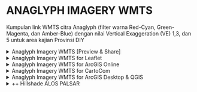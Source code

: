 # ANAGLYPH IMAGERY WMTS
Kumpulan link WMTS citra Anaglyph (filter warna Red-Cyan, Green-Magenta, dan Amber-Blue) dengan nilai Vertical Exaggeration (VE) 1,3, dan 5 untuk area kajian Provinsi DIY

<details>
  <summary>Anaglyph Imagery WMTS [Preview & Share]</summary><p>
  
## LANDSAT8+SRTMv.3
* Red-Cyan
1. VE1 > https://api.mapbox.com/styles/v1/rifkifau/cjdelisps3si22rmuad8lc1zx.html?fresh=true&title=true&access_token=pk.eyJ1Ijoicmlma2lmYXUiLCJhIjoiY2pkY3B4a3poMzYzbjMzcjJremE2bWs1OCJ9.J9sISIYJq9fmTI76aM4gJw#9.4/-7.872884/110.423550/0
1. VE3 > https://api.mapbox.com/styles/v1/rifkifau/cjdelkxj400av2rquff502vit.html?fresh=true&title=true&access_token=pk.eyJ1Ijoicmlma2lmYXUiLCJhIjoiY2pkY3B4a3poMzYzbjMzcjJremE2bWs1OCJ9.J9sISIYJq9fmTI76aM4gJw#9.4/-7.868193/110.477682/0
1. VE5 > https://api.mapbox.com/styles/v1/rifkifau/cjdelndts3hzr2rr2eka5te0f.html?fresh=true&title=true&access_token=pk.eyJ1Ijoicmlma2lmYXUiLCJhIjoiY2pkY3B4a3poMzYzbjMzcjJremE2bWs1OCJ9.J9sISIYJq9fmTI76aM4gJw#9.4/-7.872884/110.423550/0
* Green-Magenta
1. VE1 > https://api.mapbox.com/styles/v1/rifkifau/cjdelvgq80a502rnwew37xo4r.html?fresh=true&title=true&access_token=pk.eyJ1Ijoicmlma2lmYXUiLCJhIjoiY2pkY3B4a3poMzYzbjMzcjJremE2bWs1OCJ9.J9sISIYJq9fmTI76aM4gJw#9.4/-7.872884/110.423550/0
1. VE3 > https://api.mapbox.com/styles/v1/rifkifau/cjdelwy280a8r2smsv5ibdnj6.html?fresh=true&title=true&access_token=pk.eyJ1Ijoicmlma2lmYXUiLCJhIjoiY2pkY3B4a3poMzYzbjMzcjJremE2bWs1OCJ9.J9sISIYJq9fmTI76aM4gJw#9.4/-7.872884/110.423550/0
1. VE5 > https://api.mapbox.com/styles/v1/rifkifau/cjdelyajd0a8e2rpk2agrfdsj.html?fresh=true&title=true&access_token=pk.eyJ1Ijoicmlma2lmYXUiLCJhIjoiY2pkY3B4a3poMzYzbjMzcjJremE2bWs1OCJ9.J9sISIYJq9fmTI76aM4gJw#9.4/-7.872884/110.423550/0
* Amber-Blue
1. VE1 > https://api.mapbox.com/styles/v1/rifkifau/cjdelpcks0a132sqek8nzekae.html?fresh=true&title=true&access_token=pk.eyJ1Ijoicmlma2lmYXUiLCJhIjoiY2pkY3B4a3poMzYzbjMzcjJremE2bWs1OCJ9.J9sISIYJq9fmTI76aM4gJw#9.4/-7.872884/110.423550/0
1. VE3 > https://api.mapbox.com/styles/v1/rifkifau/cjdelqrlc1xqn2rmuiftr631c.html?fresh=true&title=true&access_token=pk.eyJ1Ijoicmlma2lmYXUiLCJhIjoiY2pkY3B4a3poMzYzbjMzcjJremE2bWs1OCJ9.J9sISIYJq9fmTI76aM4gJw#9.3/-7.898727/110.453669/0
1. VE5 > https://api.mapbox.com/styles/v1/rifkifau/cjdelso2o1xsc2rmuiatecpb7.html?fresh=true&title=true&access_token=pk.eyJ1Ijoicmlma2lmYXUiLCJhIjoiY2pkY3B4a3poMzYzbjMzcjJremE2bWs1OCJ9.J9sISIYJq9fmTI76aM4gJw#9.4/-7.872884/110.423550/0

## ASTER1T+ASTER DSM
* Red-Cyan
1. VE1 > https://api.mapbox.com/styles/v1/rifkifau/cjdem0zy60aa32rnwxi6ogkm2.html?fresh=true&title=true&access_token=pk.eyJ1Ijoicmlma2lmYXUiLCJhIjoiY2pkY3B4a3poMzYzbjMzcjJremE2bWs1OCJ9.J9sISIYJq9fmTI76aM4gJw#9.4/-7.872884/110.423550/0
1. VE3 > https://api.mapbox.com/styles/v1/rifkifau/cjdem2alo05zu2rsfcsz26b85.html?fresh=true&title=true&access_token=pk.eyJ1Ijoicmlma2lmYXUiLCJhIjoiY2pkY3B4a3poMzYzbjMzcjJremE2bWs1OCJ9.J9sISIYJq9fmTI76aM4gJw#9.4/-7.872884/110.423550/0
1. VE5 > https://api.mapbox.com/styles/v1/rifkifau/cjdem38ds060p2rsfyp284mgc.html?fresh=true&title=true&access_token=pk.eyJ1Ijoicmlma2lmYXUiLCJhIjoiY2pkY3B4a3poMzYzbjMzcjJremE2bWs1OCJ9.J9sISIYJq9fmTI76aM4gJw#9.4/-7.872884/110.423550/0
* Green-Magenta
1. VE1 > https://api.mapbox.com/styles/v1/rifkifau/cjdem5isl0ag62sqe4yqdkrij.html?fresh=true&title=true&access_token=pk.eyJ1Ijoicmlma2lmYXUiLCJhIjoiY2pkY3B4a3poMzYzbjMzcjJremE2bWs1OCJ9.J9sISIYJq9fmTI76aM4gJw#9.4/-7.872884/110.423550/0
1. VE3 > https://api.mapbox.com/styles/v1/rifkifau/cjdem6jhy4o3v2rml9tw08hgm.html?fresh=true&title=true&access_token=pk.eyJ1Ijoicmlma2lmYXUiLCJhIjoiY2pkY3B4a3poMzYzbjMzcjJremE2bWs1OCJ9.J9sISIYJq9fmTI76aM4gJw#9.4/-7.872884/110.423550/0
1. VE5 > https://api.mapbox.com/styles/v1/rifkifau/cjdem7jkkcstc2sp5icla6bwy.html?fresh=true&title=true&access_token=pk.eyJ1Ijoicmlma2lmYXUiLCJhIjoiY2pkY3B4a3poMzYzbjMzcjJremE2bWs1OCJ9.J9sISIYJq9fmTI76aM4gJw#9.4/-7.872884/110.423550/0
* Amber-Blue
1. VE1 > https://api.mapbox.com/styles/v1/rifkifau/cjdem8vmu0ai32sobsgxiqunz.html?fresh=true&title=true&access_token=pk.eyJ1Ijoicmlma2lmYXUiLCJhIjoiY2pkY3B4a3poMzYzbjMzcjJremE2bWs1OCJ9.J9sISIYJq9fmTI76aM4gJw#9.4/-7.872884/110.423550/0
1. VE3 > https://api.mapbox.com/styles/v1/rifkifau/cjdem9u1qer3q2smnb160anzw.html?fresh=true&title=true&access_token=pk.eyJ1Ijoicmlma2lmYXUiLCJhIjoiY2pkY3B4a3poMzYzbjMzcjJremE2bWs1OCJ9.J9sISIYJq9fmTI76aM4gJw#9.4/-7.872884/110.423550/0
1. VE5 > https://api.mapbox.com/styles/v1/rifkifau/cjdematv8csu32ro3j0cqr8qn.html?fresh=true&title=true&access_token=pk.eyJ1Ijoicmlma2lmYXUiLCJhIjoiY2pkY3B4a3poMzYzbjMzcjJremE2bWs1OCJ9.J9sISIYJq9fmTI76aM4gJw#9.4/-7.872884/110.423550/0

## SENTINEL2A+ALOS PALSAR
* Red-Cyan
1. ==VE1 > https://api.mapbox.com/styles/v1/rifkifau/cjdemnbniep0e2rpnuehekd91.html?fresh=true&title=true&access_token=pk.eyJ1Ijoicmlma2lmYXUiLCJhIjoiY2pkY3B4a3poMzYzbjMzcjJremE2bWs1OCJ9.J9sISIYJq9fmTI76aM4gJw#9.4/-7.872884/110.423550/0
1. VE3 > https://api.mapbox.com/styles/v1/rifkifau/cjdemp0o0epdp2tokvurwwnhv.html?fresh=true&title=true&access_token=pk.eyJ1Ijoicmlma2lmYXUiLCJhIjoiY2pkY3B4a3poMzYzbjMzcjJremE2bWs1OCJ9.J9sISIYJq9fmTI76aM4gJw#9.4/-7.872884/110.423550/0
1. VE5 > https://api.mapbox.com/styles/v1/rifkifau/cjdemrxbdep0n2smd3isz8pwe.html?fresh=true&title=true&access_token=pk.eyJ1Ijoicmlma2lmYXUiLCJhIjoiY2pkY3B4a3poMzYzbjMzcjJremE2bWs1OCJ9.J9sISIYJq9fmTI76aM4gJw#9.4/-7.872884/110.423550/0
* Green-Magenta
1. VE1 > https://api.mapbox.com/styles/v1/rifkifau/cjdemv7wcepeu2rph2icz7ey7.html?fresh=true&title=true&access_token=pk.eyJ1Ijoicmlma2lmYXUiLCJhIjoiY2pkY3B4a3poMzYzbjMzcjJremE2bWs1OCJ9.J9sISIYJq9fmTI76aM4gJw#9.4/-7.872884/110.423550/0
1. VE3 > https://api.mapbox.com/styles/v1/rifkifau/cjdemwke7ep8m2rpnj7u7xhpo.html?fresh=true&title=true&access_token=pk.eyJ1Ijoicmlma2lmYXUiLCJhIjoiY2pkY3B4a3poMzYzbjMzcjJremE2bWs1OCJ9.J9sISIYJq9fmTI76aM4gJw#9.4/-7.872884/110.423550/0
1. VE5 > https://api.mapbox.com/styles/v1/rifkifau/cjdemxx1fcx2t2spd9gzs00ei.html?fresh=true&title=true&access_token=pk.eyJ1Ijoicmlma2lmYXUiLCJhIjoiY2pkY3B4a3poMzYzbjMzcjJremE2bWs1OCJ9.J9sISIYJq9fmTI76aM4gJw#9.4/-7.872884/110.423550/0
* Amber-Blue
1. VE1 > https://api.mapbox.com/styles/v1/rifkifau/cjdf5k3lx56652rmldibip8p0.html?fresh=true&title=true&access_token=pk.eyJ1Ijoicmlma2lmYXUiLCJhIjoiY2pkY3B4a3poMzYzbjMzcjJremE2bWs1OCJ9.J9sISIYJq9fmTI76aM4gJw#9.4/-7.872884/110.423550/0
1. VE3 > https://api.mapbox.com/styles/v1/rifkifau/cjdf5l0w30sjd2smsafqb1vaf.html?fresh=true&title=true&access_token=pk.eyJ1Ijoicmlma2lmYXUiLCJhIjoiY2pkY3B4a3poMzYzbjMzcjJremE2bWs1OCJ9.J9sISIYJq9fmTI76aM4gJw#9.4/-7.872884/110.423550/0
1. VE5 > https://api.mapbox.com/styles/v1/rifkifau/cjdf5lpfj0mdp2spksbvfcfh8.html?fresh=true&title=true&access_token=pk.eyJ1Ijoicmlma2lmYXUiLCJhIjoiY2pkY3B4a3poMzYzbjMzcjJremE2bWs1OCJ9.J9sISIYJq9fmTI76aM4gJw#9.4/-7.872884/110.423550/0
</p></details>

<details>
  <summary>Anaglyph Imagery WMTS for Leaflet</summary><p>
  
## LANDSAT8+SRTMv.3
* Red-Cyan
1. VE1 
``` 
https://api.mapbox.com/styles/v1/rifkifau/cjdelisps3si22rmuad8lc1zx/tiles/256/{z}/{x}/{y}?access_token=pk.eyJ1Ijoicmlma2lmYXUiLCJhIjoiY2pkY3B4a3poMzYzbjMzcjJremE2bWs1OCJ9.J9sISIYJq9fmTI76aM4gJw
```
1. VE3 
``` 
https://api.mapbox.com/styles/v1/rifkifau/cjdelkxj400av2rquff502vit/tiles/256/{z}/{x}/{y}?access_token=pk.eyJ1Ijoicmlma2lmYXUiLCJhIjoiY2pkY3B4a3poMzYzbjMzcjJremE2bWs1OCJ9.J9sISIYJq9fmTI76aM4gJw
```
1. VE5 
``` 
https://api.mapbox.com/styles/v1/rifkifau/cjdelndts3hzr2rr2eka5te0f/tiles/256/{z}/{x}/{y}?access_token=pk.eyJ1Ijoicmlma2lmYXUiLCJhIjoiY2pkY3B4a3poMzYzbjMzcjJremE2bWs1OCJ9.J9sISIYJq9fmTI76aM4gJw
```
* Green-Magenta
1. VE1 
``` 
https://api.mapbox.com/styles/v1/rifkifau/cjdelvgq80a502rnwew37xo4r/tiles/256/{z}/{x}/{y}?access_token=pk.eyJ1Ijoicmlma2lmYXUiLCJhIjoiY2pkY3B4a3poMzYzbjMzcjJremE2bWs1OCJ9.J9sISIYJq9fmTI76aM4gJw
```
1. VE3 
``` 
https://api.mapbox.com/styles/v1/rifkifau/cjdelwy280a8r2smsv5ibdnj6/tiles/256/{z}/{x}/{y}?access_token=pk.eyJ1Ijoicmlma2lmYXUiLCJhIjoiY2pkY3B4a3poMzYzbjMzcjJremE2bWs1OCJ9.J9sISIYJq9fmTI76aM4gJw
```
1. VE5 
``` 
https://api.mapbox.com/styles/v1/rifkifau/cjdelyajd0a8e2rpk2agrfdsj/tiles/256/{z}/{x}/{y}?access_token=pk.eyJ1Ijoicmlma2lmYXUiLCJhIjoiY2pkY3B4a3poMzYzbjMzcjJremE2bWs1OCJ9.J9sISIYJq9fmTI76aM4gJw
```
* Amber-Blue
1. VE1 
``` 
https://api.mapbox.com/styles/v1/rifkifau/cjdelpcks0a132sqek8nzekae/tiles/256/{z}/{x}/{y}?access_token=pk.eyJ1Ijoicmlma2lmYXUiLCJhIjoiY2pkY3B4a3poMzYzbjMzcjJremE2bWs1OCJ9.J9sISIYJq9fmTI76aM4gJw
```
1. VE3 
``` 
https://api.mapbox.com/styles/v1/rifkifau/cjdelqrlc1xqn2rmuiftr631c/tiles/256/{z}/{x}/{y}?access_token=pk.eyJ1Ijoicmlma2lmYXUiLCJhIjoiY2pkY3B4a3poMzYzbjMzcjJremE2bWs1OCJ9.J9sISIYJq9fmTI76aM4gJw
```
1. VE5 
``` 
https://api.mapbox.com/styles/v1/rifkifau/cjdelso2o1xsc2rmuiatecpb7/tiles/256/{z}/{x}/{y}?access_token=pk.eyJ1Ijoicmlma2lmYXUiLCJhIjoiY2pkY3B4a3poMzYzbjMzcjJremE2bWs1OCJ9.J9sISIYJq9fmTI76aM4gJw
```

## ASTER1T+ASTER DSM
* Red-Cyan
1. VE1 
``` 
https://api.mapbox.com/styles/v1/rifkifau/cjdem0zy60aa32rnwxi6ogkm2/tiles/256/{z}/{x}/{y}?access_token=pk.eyJ1Ijoicmlma2lmYXUiLCJhIjoiY2pkY3B4a3poMzYzbjMzcjJremE2bWs1OCJ9.J9sISIYJq9fmTI76aM4gJw
``` 
1. VE3 
``` 
https://api.mapbox.com/styles/v1/rifkifau/cjdem2alo05zu2rsfcsz26b85/tiles/256/{z}/{x}/{y}?access_token=pk.eyJ1Ijoicmlma2lmYXUiLCJhIjoiY2pkY3B4a3poMzYzbjMzcjJremE2bWs1OCJ9.J9sISIYJq9fmTI76aM4gJw
```
1. VE5 
``` 
https://api.mapbox.com/styles/v1/rifkifau/cjdem38ds060p2rsfyp284mgc/tiles/256/{z}/{x}/{y}?access_token=pk.eyJ1Ijoicmlma2lmYXUiLCJhIjoiY2pkY3B4a3poMzYzbjMzcjJremE2bWs1OCJ9.J9sISIYJq9fmTI76aM4gJw
```
* Green-Magenta
1. VE1 
``` 
https://api.mapbox.com/styles/v1/rifkifau/cjdem5isl0ag62sqe4yqdkrij/tiles/256/{z}/{x}/{y}?access_token=pk.eyJ1Ijoicmlma2lmYXUiLCJhIjoiY2pkY3B4a3poMzYzbjMzcjJremE2bWs1OCJ9.J9sISIYJq9fmTI76aM4gJw
```
1. VE3 
``` 
https://api.mapbox.com/styles/v1/rifkifau/cjdem6jhy4o3v2rml9tw08hgm/tiles/256/{z}/{x}/{y}?access_token=pk.eyJ1Ijoicmlma2lmYXUiLCJhIjoiY2pkY3B4a3poMzYzbjMzcjJremE2bWs1OCJ9.J9sISIYJq9fmTI76aM4gJw
```
1. VE5 
``` 
https://api.mapbox.com/styles/v1/rifkifau/cjdem7jkkcstc2sp5icla6bwy/tiles/256/{z}/{x}/{y}?access_token=pk.eyJ1Ijoicmlma2lmYXUiLCJhIjoiY2pkY3B4a3poMzYzbjMzcjJremE2bWs1OCJ9.J9sISIYJq9fmTI76aM4gJw
```
* Amber-Blue
1. VE1 
``` 
https://api.mapbox.com/styles/v1/rifkifau/cjdem8vmu0ai32sobsgxiqunz/tiles/256/{z}/{x}/{y}?access_token=pk.eyJ1Ijoicmlma2lmYXUiLCJhIjoiY2pkY3B4a3poMzYzbjMzcjJremE2bWs1OCJ9.J9sISIYJq9fmTI76aM4gJw
```
1. VE3 
``` 
https://api.mapbox.com/styles/v1/rifkifau/cjdem9u1qer3q2smnb160anzw/tiles/256/{z}/{x}/{y}?access_token=pk.eyJ1Ijoicmlma2lmYXUiLCJhIjoiY2pkY3B4a3poMzYzbjMzcjJremE2bWs1OCJ9.J9sISIYJq9fmTI76aM4gJw
```
1. VE5 
```  
https://api.mapbox.com/styles/v1/rifkifau/cjdematv8csu32ro3j0cqr8qn/tiles/256/{z}/{x}/{y}?access_token=pk.eyJ1Ijoicmlma2lmYXUiLCJhIjoiY2pkY3B4a3poMzYzbjMzcjJremE2bWs1OCJ9.J9sISIYJq9fmTI76aM4gJw
```

## SENTINEL2A+ALOS PALSAR
* Red-Cyan
1. VE1 
``` 
https://api.mapbox.com/styles/v1/rifkifau/cjdemnbniep0e2rpnuehekd91/tiles/256/{z}/{x}/{y}?access_token=pk.eyJ1Ijoicmlma2lmYXUiLCJhIjoiY2pkY3B4a3poMzYzbjMzcjJremE2bWs1OCJ9.J9sISIYJq9fmTI76aM4gJw
```
1. VE3 
``` 
https://api.mapbox.com/styles/v1/rifkifau/cjdemp0o0epdp2tokvurwwnhv/tiles/256/{z}/{x}/{y}?access_token=pk.eyJ1Ijoicmlma2lmYXUiLCJhIjoiY2pkY3B4a3poMzYzbjMzcjJremE2bWs1OCJ9.J9sISIYJq9fmTI76aM4gJw
```
1. VE5 
``` 
https://api.mapbox.com/styles/v1/rifkifau/cjdemrxbdep0n2smd3isz8pwe/tiles/256/{z}/{x}/{y}?access_token=pk.eyJ1Ijoicmlma2lmYXUiLCJhIjoiY2pkY3B4a3poMzYzbjMzcjJremE2bWs1OCJ9.J9sISIYJq9fmTI76aM4gJw
```
* Green-Magenta
1. VE1 
``` 
https://api.mapbox.com/styles/v1/rifkifau/cjdemv7wcepeu2rph2icz7ey7/tiles/256/{z}/{x}/{y}?access_token=pk.eyJ1Ijoicmlma2lmYXUiLCJhIjoiY2pkY3B4a3poMzYzbjMzcjJremE2bWs1OCJ9.J9sISIYJq9fmTI76aM4gJw
```
1. VE3 
``` 
https://api.mapbox.com/styles/v1/rifkifau/cjdemwke7ep8m2rpnj7u7xhpo/tiles/256/{z}/{x}/{y}?access_token=pk.eyJ1Ijoicmlma2lmYXUiLCJhIjoiY2pkY3B4a3poMzYzbjMzcjJremE2bWs1OCJ9.J9sISIYJq9fmTI76aM4gJw
```
1. VE5 
``` 
https://api.mapbox.com/styles/v1/rifkifau/cjdemxx1fcx2t2spd9gzs00ei/tiles/256/{z}/{x}/{y}?access_token=pk.eyJ1Ijoicmlma2lmYXUiLCJhIjoiY2pkY3B4a3poMzYzbjMzcjJremE2bWs1OCJ9.J9sISIYJq9fmTI76aM4gJw
```
* Amber-Blue
1. VE1 
``` 
https://api.mapbox.com/styles/v1/rifkifau/cjdf5k3lx56652rmldibip8p0/tiles/256/{z}/{x}/{y}?access_token=pk.eyJ1Ijoicmlma2lmYXUiLCJhIjoiY2pkY3B4a3poMzYzbjMzcjJremE2bWs1OCJ9.J9sISIYJq9fmTI76aM4gJw
```
1. VE3 
``` 
https://api.mapbox.com/styles/v1/rifkifau/cjdf5l0w30sjd2smsafqb1vaf/tiles/256/{z}/{x}/{y}?access_token=pk.eyJ1Ijoicmlma2lmYXUiLCJhIjoiY2pkY3B4a3poMzYzbjMzcjJremE2bWs1OCJ9.J9sISIYJq9fmTI76aM4gJw
```
1. VE5 
``` 
https://api.mapbox.com/styles/v1/rifkifau/cjdf5lpfj0mdp2spksbvfcfh8/tiles/256/{z}/{x}/{y}?access_token=pk.eyJ1Ijoicmlma2lmYXUiLCJhIjoiY2pkY3B4a3poMzYzbjMzcjJremE2bWs1OCJ9.J9sISIYJq9fmTI76aM4gJw
```

</p></details>

<details>
  <summary>Anaglyph Imagery WMTS for ArcGIS Online</summary><p>

## How to ADD WMTS Layers to ArcGIS Online
![add wmts layers on arcgis online](https://user-images.githubusercontent.com/24805357/36010172-a2630d6e-0d82-11e8-83a1-0027a011f2ae.gif)

## LANDSAT8 & SRTMv.3
* Red-Cyan
1. VE1 
``` 
https://api.mapbox.com/styles/v1/rifkifau/cjdelisps3si22rmuad8lc1zx/tiles/256/{level}/{col}/{row}@2x?access_token=pk.eyJ1Ijoicmlma2lmYXUiLCJhIjoiY2pkY3B4a3poMzYzbjMzcjJremE2bWs1OCJ9.J9sISIYJq9fmTI76aM4gJw
```
1. VE3 
``` 
https://api.mapbox.com/styles/v1/rifkifau/cjdelkxj400av2rquff502vit/tiles/256/{level}/{col}/{row}@2x?access_token=pk.eyJ1Ijoicmlma2lmYXUiLCJhIjoiY2pkY3B4a3poMzYzbjMzcjJremE2bWs1OCJ9.J9sISIYJq9fmTI76aM4gJw
```
1. VE5 
``` 
https://api.mapbox.com/styles/v1/rifkifau/cjdelndts3hzr2rr2eka5te0f/tiles/256/{level}/{col}/{row}@2x?access_token=pk.eyJ1Ijoicmlma2lmYXUiLCJhIjoiY2pkY3B4a3poMzYzbjMzcjJremE2bWs1OCJ9.J9sISIYJq9fmTI76aM4gJw
```
* Green-Magenta
1. VE1 
``` 
https://api.mapbox.com/styles/v1/rifkifau/cjdelvgq80a502rnwew37xo4r/tiles/256/{level}/{col}/{row}@2x?access_token=pk.eyJ1Ijoicmlma2lmYXUiLCJhIjoiY2pkY3B4a3poMzYzbjMzcjJremE2bWs1OCJ9.J9sISIYJq9fmTI76aM4gJw
```
1. VE3 
``` 
https://api.mapbox.com/styles/v1/rifkifau/cjdelwy280a8r2smsv5ibdnj6/tiles/256/{level}/{col}/{row}@2x?access_token=pk.eyJ1Ijoicmlma2lmYXUiLCJhIjoiY2pkY3B4a3poMzYzbjMzcjJremE2bWs1OCJ9.J9sISIYJq9fmTI76aM4gJw
```
1. VE5 
``` 
https://api.mapbox.com/styles/v1/rifkifau/cjdelyajd0a8e2rpk2agrfdsj/tiles/256/{level}/{col}/{row}@2x?access_token=pk.eyJ1Ijoicmlma2lmYXUiLCJhIjoiY2pkY3B4a3poMzYzbjMzcjJremE2bWs1OCJ9.J9sISIYJq9fmTI76aM4gJw
```
* Amber-Blue
1. VE1 
``` 
https://api.mapbox.com/styles/v1/rifkifau/cjdelpcks0a132sqek8nzekae/tiles/256/{level}/{col}/{row}@2x?access_token=pk.eyJ1Ijoicmlma2lmYXUiLCJhIjoiY2pkY3B4a3poMzYzbjMzcjJremE2bWs1OCJ9.J9sISIYJq9fmTI76aM4gJw
```
1. VE3 
``` 
https://api.mapbox.com/styles/v1/rifkifau/cjdelqrlc1xqn2rmuiftr631c/tiles/256/{level}/{col}/{row}@2x?access_token=pk.eyJ1Ijoicmlma2lmYXUiLCJhIjoiY2pkY3B4a3poMzYzbjMzcjJremE2bWs1OCJ9.J9sISIYJq9fmTI76aM4gJw
```
1. VE5 
``` 
https://api.mapbox.com/styles/v1/rifkifau/cjdelso2o1xsc2rmuiatecpb7/tiles/256/{level}/{col}/{row}@2x?access_token=pk.eyJ1Ijoicmlma2lmYXUiLCJhIjoiY2pkY3B4a3poMzYzbjMzcjJremE2bWs1OCJ9.J9sISIYJq9fmTI76aM4gJw
```

## ASTER1T & ASTER DSM
* Red-Cyan
1. VE1 
``` 
https://api.mapbox.com/styles/v1/rifkifau/cjdem0zy60aa32rnwxi6ogkm2/tiles/256/{level}/{col}/{row}@2x?access_token=pk.eyJ1Ijoicmlma2lmYXUiLCJhIjoiY2pkY3B4a3poMzYzbjMzcjJremE2bWs1OCJ9.J9sISIYJq9fmTI76aM4gJw
```
1. VE3 
```
https://api.mapbox.com/styles/v1/rifkifau/cjdem2alo05zu2rsfcsz26b85/tiles/256/{level}/{col}/{row}@2x?access_token=pk.eyJ1Ijoicmlma2lmYXUiLCJhIjoiY2pkY3B4a3poMzYzbjMzcjJremE2bWs1OCJ9.J9sISIYJq9fmTI76aM4gJw
```
1. VE5 
``` 
https://api.mapbox.com/styles/v1/rifkifau/cjdem38ds060p2rsfyp284mgc/tiles/256/{level}/{col}/{row}@2x?access_token=pk.eyJ1Ijoicmlma2lmYXUiLCJhIjoiY2pkY3B4a3poMzYzbjMzcjJremE2bWs1OCJ9.J9sISIYJq9fmTI76aM4gJw
```
* Green-Magenta
1. VE1 
``` 
https://api.mapbox.com/styles/v1/rifkifau/cjdem5isl0ag62sqe4yqdkrij/tiles/256/{level}/{col}/{row}@2x?access_token=pk.eyJ1Ijoicmlma2lmYXUiLCJhIjoiY2pkY3B4a3poMzYzbjMzcjJremE2bWs1OCJ9.J9sISIYJq9fmTI76aM4gJw
```
1. VE3 
``` 
https://api.mapbox.com/styles/v1/rifkifau/cjdem6jhy4o3v2rml9tw08hgm/tiles/256/{level}/{col}/{row}@2x?access_token=pk.eyJ1Ijoicmlma2lmYXUiLCJhIjoiY2pkY3B4a3poMzYzbjMzcjJremE2bWs1OCJ9.J9sISIYJq9fmTI76aM4gJw
```
1. VE5 
``` 
https://api.mapbox.com/styles/v1/rifkifau/cjdem7jkkcstc2sp5icla6bwy/tiles/256/{level}/{col}/{row}@2x?access_token=pk.eyJ1Ijoicmlma2lmYXUiLCJhIjoiY2pkY3B4a3poMzYzbjMzcjJremE2bWs1OCJ9.J9sISIYJq9fmTI76aM4gJw
```
* Amber-Blue
1. VE1 
``` 
https://api.mapbox.com/styles/v1/rifkifau/cjdem8vmu0ai32sobsgxiqunz/tiles/256/{level}/{col}/{row}@2x?access_token=pk.eyJ1Ijoicmlma2lmYXUiLCJhIjoiY2pkY3B4a3poMzYzbjMzcjJremE2bWs1OCJ9.J9sISIYJq9fmTI76aM4gJw
```
1. VE3 
``` 
https://api.mapbox.com/styles/v1/rifkifau/cjdem9u1qer3q2smnb160anzw/tiles/256/{level}/{col}/{row}@2x?access_token=pk.eyJ1Ijoicmlma2lmYXUiLCJhIjoiY2pkY3B4a3poMzYzbjMzcjJremE2bWs1OCJ9.J9sISIYJq9fmTI76aM4gJw
```
1. VE5 
``` 
https://api.mapbox.com/styles/v1/rifkifau/cjdematv8csu32ro3j0cqr8qn/tiles/256/{level}/{col}/{row}@2x?access_token=pk.eyJ1Ijoicmlma2lmYXUiLCJhIjoiY2pkY3B4a3poMzYzbjMzcjJremE2bWs1OCJ9.J9sISIYJq9fmTI76aM4gJw
```

## SENTINEL2A & ALOS PALSAR
* Red-Cyan
1. VE1 
``` 
https://api.mapbox.com/styles/v1/rifkifau/cjdemnbniep0e2rpnuehekd91/tiles/256/{level}/{col}/{row}@2x?access_token=pk.eyJ1Ijoicmlma2lmYXUiLCJhIjoiY2pkY3B4a3poMzYzbjMzcjJremE2bWs1OCJ9.J9sISIYJq9fmTI76aM4gJw
```
1. VE3 
``` 
https://api.mapbox.com/styles/v1/rifkifau/cjdemp0o0epdp2tokvurwwnhv/tiles/256/{level}/{col}/{row}@2x?access_token=pk.eyJ1Ijoicmlma2lmYXUiLCJhIjoiY2pkY3B4a3poMzYzbjMzcjJremE2bWs1OCJ9.J9sISIYJq9fmTI76aM4gJw
```
1. VE5 
``` 
https://api.mapbox.com/styles/v1/rifkifau/cjdemrxbdep0n2smd3isz8pwe/tiles/256/{level}/{col}/{row}@2x?access_token=pk.eyJ1Ijoicmlma2lmYXUiLCJhIjoiY2pkY3B4a3poMzYzbjMzcjJremE2bWs1OCJ9.J9sISIYJq9fmTI76aM4gJw
```
* Green-Magenta
1. VE1 
``` 
https://api.mapbox.com/styles/v1/rifkifau/cjdemv7wcepeu2rph2icz7ey7/tiles/256/{level}/{col}/{row}@2x?access_token=pk.eyJ1Ijoicmlma2lmYXUiLCJhIjoiY2pkY3B4a3poMzYzbjMzcjJremE2bWs1OCJ9.J9sISIYJq9fmTI76aM4gJw
```
1. VE3 
``` 
https://api.mapbox.com/styles/v1/rifkifau/cjdemwke7ep8m2rpnj7u7xhpo/tiles/256/{level}/{col}/{row}@2x?access_token=pk.eyJ1Ijoicmlma2lmYXUiLCJhIjoiY2pkY3B4a3poMzYzbjMzcjJremE2bWs1OCJ9.J9sISIYJq9fmTI76aM4gJw
```
1. VE5 
``` 
https://api.mapbox.com/styles/v1/rifkifau/cjdemxx1fcx2t2spd9gzs00ei/tiles/256/{level}/{col}/{row}@2x?access_token=pk.eyJ1Ijoicmlma2lmYXUiLCJhIjoiY2pkY3B4a3poMzYzbjMzcjJremE2bWs1OCJ9.J9sISIYJq9fmTI76aM4gJw
```
* Amber-Blue
1. VE1 
``` 
https://api.mapbox.com/styles/v1/rifkifau/cjdf5k3lx56652rmldibip8p0/tiles/256/{level}/{col}/{row}@2x?access_token=pk.eyJ1Ijoicmlma2lmYXUiLCJhIjoiY2pkY3B4a3poMzYzbjMzcjJremE2bWs1OCJ9.J9sISIYJq9fmTI76aM4gJw
```
1. VE3 
``` 
https://api.mapbox.com/styles/v1/rifkifau/cjdf5l0w30sjd2smsafqb1vaf/tiles/256/{level}/{col}/{row}@2x?access_token=pk.eyJ1Ijoicmlma2lmYXUiLCJhIjoiY2pkY3B4a3poMzYzbjMzcjJremE2bWs1OCJ9.J9sISIYJq9fmTI76aM4gJw
```
1. VE5 
``` 
https://api.mapbox.com/styles/v1/rifkifau/cjdf5lpfj0mdp2spksbvfcfh8/tiles/256/{level}/{col}/{row}@2x?access_token=pk.eyJ1Ijoicmlma2lmYXUiLCJhIjoiY2pkY3B4a3poMzYzbjMzcjJremE2bWs1OCJ9.J9sISIYJq9fmTI76aM4gJw
```
</p></details>

<details>
  <summary>Anaglyph Imagery WMTS for CartoCom</summary><p>

## How to ADD WMTS Layers to CartoCom
![add wmts layer on cartocom](https://user-images.githubusercontent.com/24805357/36011109-c237c562-0d87-11e8-91f8-4b83f0106c7c.gif)


## LANDSAT8 & SRTMv.3
* Red-Cyan
1. VE1 
``` 
https://api.mapbox.com/styles/v1/rifkifau/cjdelisps3si22rmuad8lc1zx/tiles/256/{z}/{x}/{y}@2x?access_token=pk.eyJ1Ijoicmlma2lmYXUiLCJhIjoiY2pkY3B4a3poMzYzbjMzcjJremE2bWs1OCJ9.J9sISIYJq9fmTI76aM4gJw
```
1. VE3 
``` 
https://api.mapbox.com/styles/v1/rifkifau/cjdelkxj400av2rquff502vit/tiles/256/{z}/{x}/{y}@2x?access_token=pk.eyJ1Ijoicmlma2lmYXUiLCJhIjoiY2pkY3B4a3poMzYzbjMzcjJremE2bWs1OCJ9.J9sISIYJq9fmTI76aM4gJw
```
1. VE5 
``` 
https://api.mapbox.com/styles/v1/rifkifau/cjdelndts3hzr2rr2eka5te0f/tiles/256/{z}/{x}/{y}@2x?access_token=pk.eyJ1Ijoicmlma2lmYXUiLCJhIjoiY2pkY3B4a3poMzYzbjMzcjJremE2bWs1OCJ9.J9sISIYJq9fmTI76aM4gJw
```
* Green-Magenta
1. VE1 
``` 
https://api.mapbox.com/styles/v1/rifkifau/cjdelvgq80a502rnwew37xo4r/tiles/256/{z}/{x}/{y}@2x?access_token=pk.eyJ1Ijoicmlma2lmYXUiLCJhIjoiY2pkY3B4a3poMzYzbjMzcjJremE2bWs1OCJ9.J9sISIYJq9fmTI76aM4gJw
```
1. VE3 
``` 
https://api.mapbox.com/styles/v1/rifkifau/cjdelwy280a8r2smsv5ibdnj6/tiles/256/{z}/{x}/{y}@2x?access_token=pk.eyJ1Ijoicmlma2lmYXUiLCJhIjoiY2pkY3B4a3poMzYzbjMzcjJremE2bWs1OCJ9.J9sISIYJq9fmTI76aM4gJw
```
1. VE5 
``` 
https://api.mapbox.com/styles/v1/rifkifau/cjdelyajd0a8e2rpk2agrfdsj/tiles/256/{z}/{x}/{y}@2x?access_token=pk.eyJ1Ijoicmlma2lmYXUiLCJhIjoiY2pkY3B4a3poMzYzbjMzcjJremE2bWs1OCJ9.J9sISIYJq9fmTI76aM4gJw
```
* Amber-Blue
1. VE1 
``` 
https://api.mapbox.com/styles/v1/rifkifau/cjdelpcks0a132sqek8nzekae/tiles/256/{z}/{x}/{y}@2x?access_token=pk.eyJ1Ijoicmlma2lmYXUiLCJhIjoiY2pkY3B4a3poMzYzbjMzcjJremE2bWs1OCJ9.J9sISIYJq9fmTI76aM4gJw
```
1. VE3 
``` 
https://api.mapbox.com/styles/v1/rifkifau/cjdelqrlc1xqn2rmuiftr631c/tiles/256/{z}/{x}/{y}@2x?access_token=pk.eyJ1Ijoicmlma2lmYXUiLCJhIjoiY2pkY3B4a3poMzYzbjMzcjJremE2bWs1OCJ9.J9sISIYJq9fmTI76aM4gJw
```
1. VE5 
``` 
https://api.mapbox.com/styles/v1/rifkifau/cjdelso2o1xsc2rmuiatecpb7/tiles/256/{z}/{x}/{y}@2x?access_token=pk.eyJ1Ijoicmlma2lmYXUiLCJhIjoiY2pkY3B4a3poMzYzbjMzcjJremE2bWs1OCJ9.J9sISIYJq9fmTI76aM4gJw
```

## ASTER1T & ASTER DSM
* Red-Cyan
1. VE1 
``` 
https://api.mapbox.com/styles/v1/rifkifau/cjdem0zy60aa32rnwxi6ogkm2/tiles/256/{z}/{x}/{y}@2x?access_token=pk.eyJ1Ijoicmlma2lmYXUiLCJhIjoiY2pkY3B4a3poMzYzbjMzcjJremE2bWs1OCJ9.J9sISIYJq9fmTI76aM4gJw
```
1. VE3 
```
https://api.mapbox.com/styles/v1/rifkifau/cjdem2alo05zu2rsfcsz26b85/tiles/256/{z}/{x}/{y}@2x?access_token=pk.eyJ1Ijoicmlma2lmYXUiLCJhIjoiY2pkY3B4a3poMzYzbjMzcjJremE2bWs1OCJ9.J9sISIYJq9fmTI76aM4gJw
```
1. VE5 
``` 
https://api.mapbox.com/styles/v1/rifkifau/cjdem38ds060p2rsfyp284mgc/tiles/256/{z}/{x}/{y}@2x?access_token=pk.eyJ1Ijoicmlma2lmYXUiLCJhIjoiY2pkY3B4a3poMzYzbjMzcjJremE2bWs1OCJ9.J9sISIYJq9fmTI76aM4gJw
```
* Green-Magenta
1. VE1 
``` 
https://api.mapbox.com/styles/v1/rifkifau/cjdem5isl0ag62sqe4yqdkrij/tiles/256/{z}/{x}/{y}@2x?access_token=pk.eyJ1Ijoicmlma2lmYXUiLCJhIjoiY2pkY3B4a3poMzYzbjMzcjJremE2bWs1OCJ9.J9sISIYJq9fmTI76aM4gJw
```
1. VE3 
``` 
https://api.mapbox.com/styles/v1/rifkifau/cjdem6jhy4o3v2rml9tw08hgm/tiles/256/{z}/{x}/{y}@2x?access_token=pk.eyJ1Ijoicmlma2lmYXUiLCJhIjoiY2pkY3B4a3poMzYzbjMzcjJremE2bWs1OCJ9.J9sISIYJq9fmTI76aM4gJw
```
1. VE5 
``` 
https://api.mapbox.com/styles/v1/rifkifau/cjdem7jkkcstc2sp5icla6bwy/tiles/256/{z}/{x}/{y}@2x?access_token=pk.eyJ1Ijoicmlma2lmYXUiLCJhIjoiY2pkY3B4a3poMzYzbjMzcjJremE2bWs1OCJ9.J9sISIYJq9fmTI76aM4gJw
```
* Amber-Blue
1. VE1 
``` 
https://api.mapbox.com/styles/v1/rifkifau/cjdem8vmu0ai32sobsgxiqunz/tiles/256/{z}/{x}/{y}@2x?access_token=pk.eyJ1Ijoicmlma2lmYXUiLCJhIjoiY2pkY3B4a3poMzYzbjMzcjJremE2bWs1OCJ9.J9sISIYJq9fmTI76aM4gJw
```
1. VE3 
``` 
https://api.mapbox.com/styles/v1/rifkifau/cjdem9u1qer3q2smnb160anzw/tiles/256/{z}/{x}/{y}@2x?access_token=pk.eyJ1Ijoicmlma2lmYXUiLCJhIjoiY2pkY3B4a3poMzYzbjMzcjJremE2bWs1OCJ9.J9sISIYJq9fmTI76aM4gJw
```
1. VE5 
``` 
https://api.mapbox.com/styles/v1/rifkifau/cjdematv8csu32ro3j0cqr8qn/tiles/256/{z}/{x}/{y}@2x?access_token=pk.eyJ1Ijoicmlma2lmYXUiLCJhIjoiY2pkY3B4a3poMzYzbjMzcjJremE2bWs1OCJ9.J9sISIYJq9fmTI76aM4gJw
```

## SENTINEL2A & ALOS PALSAR
* Red-Cyan
1. VE1 
``` 
https://api.mapbox.com/styles/v1/rifkifau/cjdemnbniep0e2rpnuehekd91/tiles/256/{z}/{x}/{y}@2x?access_token=pk.eyJ1Ijoicmlma2lmYXUiLCJhIjoiY2pkY3B4a3poMzYzbjMzcjJremE2bWs1OCJ9.J9sISIYJq9fmTI76aM4gJw
```
1. VE3 
``` 
https://api.mapbox.com/styles/v1/rifkifau/cjdemp0o0epdp2tokvurwwnhv/tiles/256/{z}/{x}/{y}@2x?access_token=pk.eyJ1Ijoicmlma2lmYXUiLCJhIjoiY2pkY3B4a3poMzYzbjMzcjJremE2bWs1OCJ9.J9sISIYJq9fmTI76aM4gJw
```
1. VE5 
``` 
https://api.mapbox.com/styles/v1/rifkifau/cjdemrxbdep0n2smd3isz8pwe/tiles/256/{z}/{x}/{y}@2x?access_token=pk.eyJ1Ijoicmlma2lmYXUiLCJhIjoiY2pkY3B4a3poMzYzbjMzcjJremE2bWs1OCJ9.J9sISIYJq9fmTI76aM4gJw
```
* Green-Magenta
1. VE1 
``` 
https://api.mapbox.com/styles/v1/rifkifau/cjdemv7wcepeu2rph2icz7ey7/tiles/256/{z}/{x}/{y}@2x?access_token=pk.eyJ1Ijoicmlma2lmYXUiLCJhIjoiY2pkY3B4a3poMzYzbjMzcjJremE2bWs1OCJ9.J9sISIYJq9fmTI76aM4gJw
```
1. VE3 
``` 
https://api.mapbox.com/styles/v1/rifkifau/cjdemwke7ep8m2rpnj7u7xhpo/tiles/256/{z}/{x}/{y}@2x?access_token=pk.eyJ1Ijoicmlma2lmYXUiLCJhIjoiY2pkY3B4a3poMzYzbjMzcjJremE2bWs1OCJ9.J9sISIYJq9fmTI76aM4gJw
```
1. VE5 
``` 
https://api.mapbox.com/styles/v1/rifkifau/cjdemxx1fcx2t2spd9gzs00ei/tiles/256/{z}/{x}/{y}@2x?access_token=pk.eyJ1Ijoicmlma2lmYXUiLCJhIjoiY2pkY3B4a3poMzYzbjMzcjJremE2bWs1OCJ9.J9sISIYJq9fmTI76aM4gJw
```
* Amber-Blue
1. VE1 
``` 
https://api.mapbox.com/styles/v1/rifkifau/cjdf5k3lx56652rmldibip8p0/tiles/256/{z}/{x}/{y}@2x?access_token=pk.eyJ1Ijoicmlma2lmYXUiLCJhIjoiY2pkY3B4a3poMzYzbjMzcjJremE2bWs1OCJ9.J9sISIYJq9fmTI76aM4gJw
```
1. VE3 
``` 
https://api.mapbox.com/styles/v1/rifkifau/cjdf5l0w30sjd2smsafqb1vaf/tiles/256/{z}/{x}/{y}@2x?access_token=pk.eyJ1Ijoicmlma2lmYXUiLCJhIjoiY2pkY3B4a3poMzYzbjMzcjJremE2bWs1OCJ9.J9sISIYJq9fmTI76aM4gJw
```
1. VE5 
``` 
https://api.mapbox.com/styles/v1/rifkifau/cjdf5lpfj0mdp2spksbvfcfh8/tiles/256/{z}/{x}/{y}@2x?access_token=pk.eyJ1Ijoicmlma2lmYXUiLCJhIjoiY2pkY3B4a3poMzYzbjMzcjJremE2bWs1OCJ9.J9sISIYJq9fmTI76aM4gJw
```
</p></details>

<details>
  <summary>Anaglyph Imagery WMTS for ArcGIS Desktop & QGIS</summary><p>
  
## How to ADD WMTS Layers to QGIS
![add wmts layer on qgis](https://user-images.githubusercontent.com/24805357/36010726-949550e0-0d85-11e8-866d-38428a7fe272.gif)

## How to ADD WMTS Layers to ArcGIS Pro (Desktop)
![add wmts layer on arcgis pro desktop](https://user-images.githubusercontent.com/24805357/36014086-9de217f4-0d9a-11e8-9a05-012e11480af4.gif)
  
## LANDSAT8 & SRTMv.3
* Red-Cyan
1. VE1 
``` 
https://api.mapbox.com/styles/v1/rifkifau/cjdelisps3si22rmuad8lc1zx/wmts?access_token=pk.eyJ1Ijoicmlma2lmYXUiLCJhIjoiY2pkY3B4a3poMzYzbjMzcjJremE2bWs1OCJ9.J9sISIYJq9fmTI76aM4gJw
```
1. VE3 
``` 
https://api.mapbox.com/styles/v1/rifkifau/cjdelkxj400av2rquff502vit/wmts?access_token=pk.eyJ1Ijoicmlma2lmYXUiLCJhIjoiY2pkY3B4a3poMzYzbjMzcjJremE2bWs1OCJ9.J9sISIYJq9fmTI76aM4gJw
```
1. VE5 
``` 
https://api.mapbox.com/styles/v1/rifkifau/cjdelndts3hzr2rr2eka5te0f/wmts?access_token=pk.eyJ1Ijoicmlma2lmYXUiLCJhIjoiY2pkY3B4a3poMzYzbjMzcjJremE2bWs1OCJ9.J9sISIYJq9fmTI76aM4gJw
```
* Green-Magenta
1. VE1 
```
https://api.mapbox.com/styles/v1/rifkifau/cjdelvgq80a502rnwew37xo4r/wmts?access_token=pk.eyJ1Ijoicmlma2lmYXUiLCJhIjoiY2pkY3B4a3poMzYzbjMzcjJremE2bWs1OCJ9.J9sISIYJq9fmTI76aM4gJw
```
1. VE3 
``` 
https://api.mapbox.com/styles/v1/rifkifau/cjdelwy280a8r2smsv5ibdnj6/wmts?access_token=pk.eyJ1Ijoicmlma2lmYXUiLCJhIjoiY2pkY3B4a3poMzYzbjMzcjJremE2bWs1OCJ9.J9sISIYJq9fmTI76aM4gJw
```
1. VE5 
``` 
https://api.mapbox.com/styles/v1/rifkifau/cjdelyajd0a8e2rpk2agrfdsj/wmts?access_token=pk.eyJ1Ijoicmlma2lmYXUiLCJhIjoiY2pkY3B4a3poMzYzbjMzcjJremE2bWs1OCJ9.J9sISIYJq9fmTI76aM4gJw
```
* Amber-Blue
1. VE1 
``` 
https://api.mapbox.com/styles/v1/rifkifau/cjdelpcks0a132sqek8nzekae/wmts?access_token=pk.eyJ1Ijoicmlma2lmYXUiLCJhIjoiY2pkY3B4a3poMzYzbjMzcjJremE2bWs1OCJ9.J9sISIYJq9fmTI76aM4gJw
```
1. VE3 
``` 
https://api.mapbox.com/styles/v1/rifkifau/cjdelqrlc1xqn2rmuiftr631c/wmts?access_token=pk.eyJ1Ijoicmlma2lmYXUiLCJhIjoiY2pkY3B4a3poMzYzbjMzcjJremE2bWs1OCJ9.J9sISIYJq9fmTI76aM4gJw
```
1. VE5 
``` 
https://api.mapbox.com/styles/v1/rifkifau/cjdelso2o1xsc2rmuiatecpb7/wmts?access_token=pk.eyJ1Ijoicmlma2lmYXUiLCJhIjoiY2pkY3B4a3poMzYzbjMzcjJremE2bWs1OCJ9.J9sISIYJq9fmTI76aM4gJw
```

## ASTER1T & ASTER DSM
* Red-Cyan
1. VE1 
``` 
https://api.mapbox.com/styles/v1/rifkifau/cjdem0zy60aa32rnwxi6ogkm2/wmts?access_token=pk.eyJ1Ijoicmlma2lmYXUiLCJhIjoiY2pkY3B4a3poMzYzbjMzcjJremE2bWs1OCJ9.J9sISIYJq9fmTI76aM4gJw
```
1. VE3 
``` 
https://api.mapbox.com/styles/v1/rifkifau/cjdem2alo05zu2rsfcsz26b85/wmts?access_token=pk.eyJ1Ijoicmlma2lmYXUiLCJhIjoiY2pkY3B4a3poMzYzbjMzcjJremE2bWs1OCJ9.J9sISIYJq9fmTI76aM4gJw
```
1. VE5 
``` 
https://api.mapbox.com/styles/v1/rifkifau/cjdem38ds060p2rsfyp284mgc/wmts?access_token=pk.eyJ1Ijoicmlma2lmYXUiLCJhIjoiY2pkY3B4a3poMzYzbjMzcjJremE2bWs1OCJ9.J9sISIYJq9fmTI76aM4gJw
```
* Green-Magenta
1. VE1 
``` 
https://api.mapbox.com/styles/v1/rifkifau/cjdem5isl0ag62sqe4yqdkrij/wmts?access_token=pk.eyJ1Ijoicmlma2lmYXUiLCJhIjoiY2pkY3B4a3poMzYzbjMzcjJremE2bWs1OCJ9.J9sISIYJq9fmTI76aM4gJw
```
1. VE3 
``` 
https://api.mapbox.com/styles/v1/rifkifau/cjdem6jhy4o3v2rml9tw08hgm/wmts?access_token=pk.eyJ1Ijoicmlma2lmYXUiLCJhIjoiY2pkY3B4a3poMzYzbjMzcjJremE2bWs1OCJ9.J9sISIYJq9fmTI76aM4gJw
```
1. VE5 
``` 
https://api.mapbox.com/styles/v1/rifkifau/cjdem7jkkcstc2sp5icla6bwy/wmts?access_token=pk.eyJ1Ijoicmlma2lmYXUiLCJhIjoiY2pkY3B4a3poMzYzbjMzcjJremE2bWs1OCJ9.J9sISIYJq9fmTI76aM4gJw
```
* Amber-Blue
1. VE1 
``` 
https://api.mapbox.com/styles/v1/rifkifau/cjdem8vmu0ai32sobsgxiqunz/wmts?access_token=pk.eyJ1Ijoicmlma2lmYXUiLCJhIjoiY2pkY3B4a3poMzYzbjMzcjJremE2bWs1OCJ9.J9sISIYJq9fmTI76aM4gJw
```
1. VE3 
``` 
https://api.mapbox.com/styles/v1/rifkifau/cjdem9u1qer3q2smnb160anzw/wmts?access_token=pk.eyJ1Ijoicmlma2lmYXUiLCJhIjoiY2pkY3B4a3poMzYzbjMzcjJremE2bWs1OCJ9.J9sISIYJq9fmTI76aM4gJw
```
1. VE5 
``` 
https://api.mapbox.com/styles/v1/rifkifau/cjdematv8csu32ro3j0cqr8qn/wmts?access_token=pk.eyJ1Ijoicmlma2lmYXUiLCJhIjoiY2pkY3B4a3poMzYzbjMzcjJremE2bWs1OCJ9.J9sISIYJq9fmTI76aM4gJw
```

## SENTINEL2A & ALOS PALSAR
* Red-Cyan
1. VE1 
``` 
https://api.mapbox.com/styles/v1/rifkifau/cjdemnbniep0e2rpnuehekd91/wmts?access_token=pk.eyJ1Ijoicmlma2lmYXUiLCJhIjoiY2pkY3B4a3poMzYzbjMzcjJremE2bWs1OCJ9.J9sISIYJq9fmTI76aM4gJw
```
1. VE3 
``` 
https://api.mapbox.com/styles/v1/rifkifau/cjdemp0o0epdp2tokvurwwnhv/wmts?access_token=pk.eyJ1Ijoicmlma2lmYXUiLCJhIjoiY2pkY3B4a3poMzYzbjMzcjJremE2bWs1OCJ9.J9sISIYJq9fmTI76aM4gJw
```
1. VE5 
``` 
https://api.mapbox.com/styles/v1/rifkifau/cjdemrxbdep0n2smd3isz8pwe/wmts?access_token=pk.eyJ1Ijoicmlma2lmYXUiLCJhIjoiY2pkY3B4a3poMzYzbjMzcjJremE2bWs1OCJ9.J9sISIYJq9fmTI76aM4gJw
```
* Green-Magenta
1. VE1 
``` 
https://api.mapbox.com/styles/v1/rifkifau/cjdemv7wcepeu2rph2icz7ey7/wmts?access_token=pk.eyJ1Ijoicmlma2lmYXUiLCJhIjoiY2pkY3B4a3poMzYzbjMzcjJremE2bWs1OCJ9.J9sISIYJq9fmTI76aM4gJw
```
1. VE3 
``` 
https://api.mapbox.com/styles/v1/rifkifau/cjdemwke7ep8m2rpnj7u7xhpo/wmts?access_token=pk.eyJ1Ijoicmlma2lmYXUiLCJhIjoiY2pkY3B4a3poMzYzbjMzcjJremE2bWs1OCJ9.J9sISIYJq9fmTI76aM4gJw
```
1. VE5 
``` 
https://api.mapbox.com/styles/v1/rifkifau/cjdemxx1fcx2t2spd9gzs00ei/wmts?access_token=pk.eyJ1Ijoicmlma2lmYXUiLCJhIjoiY2pkY3B4a3poMzYzbjMzcjJremE2bWs1OCJ9.J9sISIYJq9fmTI76aM4gJw
```
* Amber-Blue
1. VE1 
``` 
https://api.mapbox.com/styles/v1/rifkifau/cjdf5k3lx56652rmldibip8p0/wmts?access_token=pk.eyJ1Ijoicmlma2lmYXUiLCJhIjoiY2pkY3B4a3poMzYzbjMzcjJremE2bWs1OCJ9.J9sISIYJq9fmTI76aM4gJw
```
1. VE3 
``` 
https://api.mapbox.com/styles/v1/rifkifau/cjdf5l0w30sjd2smsafqb1vaf/wmts?access_token=pk.eyJ1Ijoicmlma2lmYXUiLCJhIjoiY2pkY3B4a3poMzYzbjMzcjJremE2bWs1OCJ9.J9sISIYJq9fmTI76aM4gJw
```
1. VE5 
``` 
https://api.mapbox.com/styles/v1/rifkifau/cjdf5lpfj0mdp2spksbvfcfh8/wmts?access_token=pk.eyJ1Ijoicmlma2lmYXUiLCJhIjoiY2pkY3B4a3poMzYzbjMzcjJremE2bWs1OCJ9.J9sISIYJq9fmTI76aM4gJw
```
</p></details>

<details>
<summary>++ Hillshade ALOS PALSAR</summary><p>
 
## Preview & Share
* VE1 > https://api.mapbox.com/styles/v1/rifkifau/cjdemcllv2oct2rs3a3zo0fw1.html?fresh=true&title=true&access_token=pk.eyJ1Ijoicmlma2lmYXUiLCJhIjoiY2pkY3B4a3poMzYzbjMzcjJremE2bWs1OCJ9.J9sISIYJq9fmTI76aM4gJw#9.4/-7.872884/110.423550/0
* VE3 > https://api.mapbox.com/styles/v1/rifkifau/cjdemdss63taa2rmuidbuktk5.html?fresh=true&title=true&access_token=pk.eyJ1Ijoicmlma2lmYXUiLCJhIjoiY2pkY3B4a3poMzYzbjMzcjJremE2bWs1OCJ9.J9sISIYJq9fmTI76aM4gJw#9.4/-7.872884/110.423550/0
* VE5 > https://api.mapbox.com/styles/v1/rifkifau/cjdemeusz1yd32rmu7dok537d.html?fresh=true&title=true&access_token=pk.eyJ1Ijoicmlma2lmYXUiLCJhIjoiY2pkY3B4a3poMzYzbjMzcjJremE2bWs1OCJ9.J9sISIYJq9fmTI76aM4gJw#9.4/-7.872884/110.423550/0

## For Leaflet
* VE1 
``` 
https://api.mapbox.com/styles/v1/rifkifau/cjdemcllv2oct2rs3a3zo0fw1/tiles/256/{z}/{x}/{y}?access_token=pk.eyJ1Ijoicmlma2lmYXUiLCJhIjoiY2pkY3B4a3poMzYzbjMzcjJremE2bWs1OCJ9.J9sISIYJq9fmTI76aM4gJw
```
* VE3 
``` 
https://api.mapbox.com/styles/v1/rifkifau/cjdemdss63taa2rmuidbuktk5/tiles/256/{z}/{x}/{y}?access_token=pk.eyJ1Ijoicmlma2lmYXUiLCJhIjoiY2pkY3B4a3poMzYzbjMzcjJremE2bWs1OCJ9.J9sISIYJq9fmTI76aM4gJw
```
* VE5 
``` 
https://api.mapbox.com/styles/v1/rifkifau/cjdemeusz1yd32rmu7dok537d/tiles/256/{z}/{x}/{y}?access_token=pk.eyJ1Ijoicmlma2lmYXUiLCJhIjoiY2pkY3B4a3poMzYzbjMzcjJremE2bWs1OCJ9.J9sISIYJq9fmTI76aM4gJw
```
## For ArcGIS Online
* VE1 
``` 
https://api.mapbox.com/styles/v1/rifkifau/cjdemcllv2oct2rs3a3zo0fw1/tiles/256/{level}/{col}/{row}@2x?access_token=pk.eyJ1Ijoicmlma2lmYXUiLCJhIjoiY2pkY3B4a3poMzYzbjMzcjJremE2bWs1OCJ9.J9sISIYJq9fmTI76aM4gJw
```
* VE3 
``` 
https://api.mapbox.com/styles/v1/rifkifau/cjdemdss63taa2rmuidbuktk5/tiles/256/{level}/{col}/{row}@2x?access_token=pk.eyJ1Ijoicmlma2lmYXUiLCJhIjoiY2pkY3B4a3poMzYzbjMzcjJremE2bWs1OCJ9.J9sISIYJq9fmTI76aM4gJw
```
* VE5 
``` 
https://api.mapbox.com/styles/v1/rifkifau/cjdemeusz1yd32rmu7dok537d/tiles/256/{level}/{col}/{row}@2x?access_token=pk.eyJ1Ijoicmlma2lmYXUiLCJhIjoiY2pkY3B4a3poMzYzbjMzcjJremE2bWs1OCJ9.J9sISIYJq9fmTI76aM4gJw
```
## For CartoCom
* VE1 
``` 
https://api.mapbox.com/styles/v1/rifkifau/cjdemcllv2oct2rs3a3zo0fw1/tiles/256/{z}/{x}/{y}@2x?access_token=pk.eyJ1Ijoicmlma2lmYXUiLCJhIjoiY2pkY3B4a3poMzYzbjMzcjJremE2bWs1OCJ9.J9sISIYJq9fmTI76aM4gJw
```
* VE3 
``` 
https://api.mapbox.com/styles/v1/rifkifau/cjdemdss63taa2rmuidbuktk5/tiles/256/{z}/{x}/{y}@2x?access_token=pk.eyJ1Ijoicmlma2lmYXUiLCJhIjoiY2pkY3B4a3poMzYzbjMzcjJremE2bWs1OCJ9.J9sISIYJq9fmTI76aM4gJw
```
* VE5 
``` 
https://api.mapbox.com/styles/v1/rifkifau/cjdemeusz1yd32rmu7dok537d/tiles/256/{z}/{x}/{y}@2x?access_token=pk.eyJ1Ijoicmlma2lmYXUiLCJhIjoiY2pkY3B4a3poMzYzbjMzcjJremE2bWs1OCJ9.J9sISIYJq9fmTI76aM4gJw
```

## For ArcGIS Desktop & QGIS
* VE1 
``` 
https://api.mapbox.com/styles/v1/rifkifau/cjdemcllv2oct2rs3a3zo0fw1/wmts?access_token=pk.eyJ1Ijoicmlma2lmYXUiLCJhIjoiY2pkY3B4a3poMzYzbjMzcjJremE2bWs1OCJ9.J9sISIYJq9fmTI76aM4gJw
```
* VE3 
``` 
https://api.mapbox.com/styles/v1/rifkifau/cjdemdss63taa2rmuidbuktk5/wmts?access_token=pk.eyJ1Ijoicmlma2lmYXUiLCJhIjoiY2pkY3B4a3poMzYzbjMzcjJremE2bWs1OCJ9.J9sISIYJq9fmTI76aM4gJw
```
* VE5 
``` 
https://api.mapbox.com/styles/v1/rifkifau/cjdemeusz1yd32rmu7dok537d/wmts?access_token=pk.eyJ1Ijoicmlma2lmYXUiLCJhIjoiY2pkY3B4a3poMzYzbjMzcjJremE2bWs1OCJ9.J9sISIYJq9fmTI76aM4gJw
```
</p></details>

